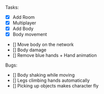Tasks:
- [x] Add Room
- [x] Multiplayer
- [x] Add Body
- [x] Body movement
- [] Move body on the network
- [] Body damage
- [] Remove blue hands + Hand animation

Bugs:
- [] Body shaking while moving
- [] Legs climbing hands automatically
- [] Picking up objects makes character fly
